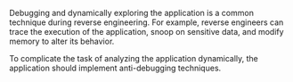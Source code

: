 Debugging and dynamically exploring the application is a common
technique during reverse engineering. For example, reverse engineers can trace the
execution of the application, snoop on sensitive data, and modify memory to
alter its behavior.

To complicate the task of analyzing the application dynamically, the application should implement anti-debugging
techniques.

